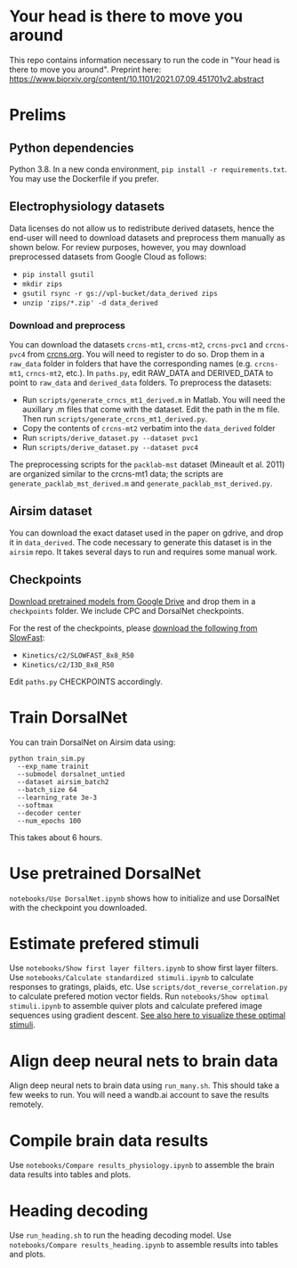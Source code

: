 # Your head is there to move you around

This repo contains information necessary to run the code in "Your head is there to move you around". Preprint here: https://www.biorxiv.org/content/10.1101/2021.07.09.451701v2.abstract

# Prelims

## Python dependencies

Python 3.8. In a new conda environment, `pip install -r requirements.txt`. You may use the Dockerfile if you prefer.

## Electrophysiology datasets

Data licenses do not allow us to redistribute derived datasets, hence the end-user will need to download datasets and preprocess them manually as shown below. For review purposes, however, you may download preprocessed datasets from Google Cloud as follows:

* `pip install gsutil`
* `mkdir zips`
* `gsutil rsync -r gs://vpl-bucket/data_derived zips`
* `unzip 'zips/*.zip' -d data_derived`

### Download and preprocess

You can download the datasets `crcns-mt1`, `crcns-mt2`, `crcns-pvc1` and 
`crcns-pvc4` from [crcns.org](http://crcns.org/). You will need to register to 
do so. Drop them in a `raw_data` folder in folders that have the corresponding 
names (e.g. `crcns-mt1`, `crncs-mt2`, etc.). In `paths.py`, edit RAW_DATA and DERIVED_DATA to point to `raw_data` and `derived_data` folders. To preprocess the datasets:

* Run `scripts/generate_crncs_mt1_derived.m` in Matlab. You will need the 
  auxillary .m files that come with the dataset. Edit the 
  path in the m file. Then run `scripts/generate_crcns_mt1_derived.py`.
* Copy the contents of `crcns-mt2` verbatim into the `data_derived` folder
* Run `scripts/derive_dataset.py --dataset pvc1`
* Run `scripts/derive_dataset.py --dataset pvc4`

The preprocessing scripts for the `packlab-mst` dataset (Mineault et al. 2011) are organized similar to the crcns-mt1 data; the scripts are `generate_packlab_mst_derived.m` and `generate_packlab_mst_derived.py`.

## Airsim dataset

You can download the exact dataset used in the paper on gdrive, and drop it in `data_derived`. The code necessary to generate this dataset is in the `airsim` repo. It takes several days to run and requires some manual work. 

## Checkpoints

[Download pretrained models from Google Drive](https://drive.google.com/file/d/16ABLAYyqc_fx7u6IZH0rXLnyYQbZy3HH/view?usp=sharing) and drop them in a `checkpoints` folder. We include CPC and DorsalNet checkpoints.

For the rest of the checkpoints, please [download the following from SlowFast](https://github.com/facebookresearch/SlowFast/blob/master/MODEL_ZOO.md):

* `Kinetics/c2/SLOWFAST_8x8_R50`
* `Kinetics/c2/I3D_8x8_R50`

Edit `paths.py` CHECKPOINTS accordingly.

# Train DorsalNet

You can train DorsalNet on Airsim data using:

```
python train_sim.py 
  --exp_name trainit 
  --submodel dorsalnet_untied 
  --dataset airsim_batch2 
  --batch_size 64 
  --learning_rate 3e-3 
  --softmax 
  --decoder center 
  --num_epochs 100
```

This takes about 6 hours.

# Use pretrained DorsalNet

`notebooks/Use DorsalNet.ipynb` shows how to initialize and use DorsalNet with the checkpoint you downloaded.

# Estimate prefered stimuli

Use `notebooks/Show first layer filters.ipynb` to show first layer filters. Use `notebooks/Calculate standardized stimuli.ipynb` to calculate responses to gratings, plaids, etc. Use `scripts/dot_reverse_correlation.py` to calculate prefered motion vector fields. Run `notebooks/Show optimal stimuli.ipynb` to assemble quiver plots and calculate prefered image sequences using gradient descent. [See also here to visualize these optimal stimuli](https://flamboyant-babbage-94aa08.netlify.app/).

# Align deep neural nets to brain data

Align deep neural nets to brain data using `run_many.sh`. This should take a few weeks to run. You will need a wandb.ai account to save the results remotely.

# Compile brain data results

Use `notebooks/Compare results_physiology.ipynb` to assemble the brain data results into tables and plots.

# Heading decoding

Use `run_heading.sh` to run the heading decoding model. Use `notebooks/Compare results_heading.ipynb` to assemble results into tables and plots.

